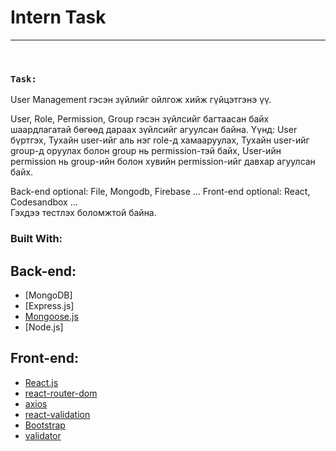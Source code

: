 # Intern Task



---
</br>

 ### `Task:`
User Management гэсэн зүйлийг ойлгож хийж гүйцэтгэнэ үү. 

User, Role, Permission, Group гэсэн зүйлсийг багтаасан байх шаардлагатай бөгөөд дараах зүйлсийг агуулсан байна. Үүнд: 
User бүртгэх,
Тухайн user-ийг аль нэг role-д хамааруулах, 
Тухайн user-ийг group-д оруулах болон group нь permission-тэй байх,
User-ийн permission нь group-ийн болон хувийн permission-ийг давхар агуулсан байх.

Back-end optional: File, Mongodb, Firebase …
Front-end optional: React, Codesandbox …  
Гэхдээ тестлэх боломжтой байна.
### Built With:

## Back-end:
* [MongoDB]
* [Express.js]
* [Mongoose.js](https://mongoosejs.com/)
* [Node.js]

## Front-end:
* [React.js](https://reactjs.org/)
* [react-router-dom](https://v5.reactrouter.com/web/guides/quick-start)
* [axios](https://axios-http.com/docs/intro) 
* [react-validation](https://www.npmjs.com/package/react-validation) 
* [Bootstrap](https://getbootstrap.com/) 
* [validator](https://www.npmjs.com/package/validator) 


